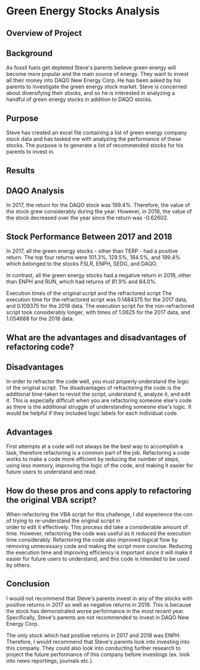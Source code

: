 # Green Energy Stocks Analysis

## Overview of Project

  ## Background
  As fossil fuels get depleted Steve's parents believe green energy will become more popular and the main source of energy. They want to invest all their money into DAQO New Energy Corp. He has been asked by his parents to investigate the green energy stock 
  market.  Steve is concerned about diversifying their stocks, and so he is interested in analyzing a handful of green energy 
  stocks in addition to DAQO stocks.
  
  ## Purpose 
  Steve has created an excel file containing a list of green energy company stock data and has tasked me with analyzing the
performance of these stocks. The purpose is to generate a list of recommended stocks for his parents to invest in. 

## Results
   
   ## DAQO Analysis  
   In 2017, the return for the DAQO stock was 199.4%. Therefore, the value of the stock grew considerably during the year. However, 
   in 2018, the value of the stock decreased over the year since the return was -0.62602. 
   
   ## Stock Performance Between 2017 and 2018
   In 2017, all the green energy stocks - other than TERP - had a positive return. The top four returns were 101.3%, 129.5%, 
   184.5%, and 199.4% which belonged to the stocks FSLR, ENPH, SEDG, and DAQO.
   
   In contrast, all the green energy stocks had a negative return in 2018, other than ENPH and RUN, which had returns of 81.9% and 
   84.0%. 
   
   Execution times of the original script and the refractored script
   The execution time for the refractored script was 0.1484375 for the 2017 data, and 0.109375 for the 2018 data. The execution 
   script for the non-refractored script took considerably longer, with times of 1.0625 for the 2017 data, and 1.054688 for the 
   2018 data.

## What are the advantages and disadvantages of refactoring code?

   ## Disadvantages
   In order to refractor the code well, you must properly understand the logic of the original script. The disadvantages of 
   refractoring the code is the additional time-taken to revisit the script, understand it, analyze it, and edit it. This is
   especially difficult when you are refactoring someone else's code as there is the additional struggle of understanding someone 
   else's logic. It would be helpful if they included logic labels for each individual code.
 
   ## Advantages
   First attempts at a code will not always be the best way to accomplish a task, therefore refactoring is a common part of the 
   job. Refactoring a code works to make a code more efficient by reducing the number of steps, using less memory, improving the 
   logic of the code, and making it easier for future users to understand and read.  

## How do these pros and cons apply to refactoring the original VBA script?

  When refactoring the VBA script for this challenge, I did experience the con of trying to re-understand the original script in   
  order to edit it effectively. This process did take a considerable amount of time. However, refactoring the code was useful as it 
  reduced the execution time considerably. Refactoring the code also improved logical flow by removing unnecessary code and making 
  the script more concise. Reducing the execution time and improving efficiency is important since it will make it easier for 
  future users to understand, and this code is intended to be used by others.

## Conclusion
   I would not recommend that Steve's parents invest in any of the stocks with positive returns in 2017 as well as negative returns    in 2018. This is because the stock has demonstrated worse performance in the most recent year. Specifically, Steve's parents are 
   not recommended to invest in DAQO New Energy Corp. 
   
   The only stock which had positive returns in 2017 and 2018 was ENPH. Therefore, I would recommend that Steve's parents look into 
   investing into this company. They could also look into conducting further research to project the future performance of this 
   company before investings (ex. look into news reportings, journals etc.). 



